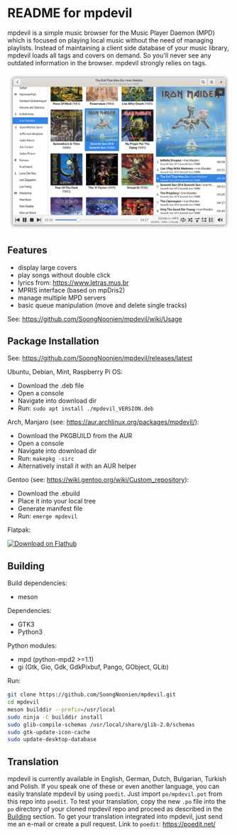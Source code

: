 README for mpdevil
==================
mpdevil is a simple music browser for the Music Player Daemon (MPD) which is focused on playing local music without the need of managing playlists. Instead of maintaining a client side database of your music library, mpdevil loads all tags and covers on demand. So you'll never see any outdated information in the browser. mpdevil strongly relies on tags.

![ScreenShot](screenshots/mainwindow_1.8.0.png)

Features
--------

- display large covers
- play songs without double click
- lyrics from: https://www.letras.mus.br
- MPRIS interface (based on mpDris2)
- manage multiple MPD servers
- basic queue manipulation (move and delete single tracks)

See: https://github.com/SoongNoonien/mpdevil/wiki/Usage

Package Installation
--------------------

See:
https://github.com/SoongNoonien/mpdevil/releases/latest

Ubuntu, Debian, Mint, Raspberry Pi OS:
- Download the .deb file
- Open a console
- Navigate into download dir
- Run: `sudo apt install ./mpdevil_VERSION.deb`

Arch, Manjaro (see: https://aur.archlinux.org/packages/mpdevil/):
- Download the PKGBUILD from the AUR
- Open a console
- Navigate into download dir
- Run: `makepkg -sirc`
- Alternatively install it with an AUR helper

Gentoo (see: https://wiki.gentoo.org/wiki/Custom_repository):
- Download the .ebuild
- Place it into your local tree
- Generate manifest file
- Run: `emerge mpdevil`

Flatpak:

<a href='https://flathub.org/apps/details/org.mpdevil.mpdevil'><img width='240' alt='Download on Flathub' src='https://flathub.org/assets/badges/flathub-badge-en.png'/></a>

Building
--------

Build dependencies:
- meson

Dependencies:
- GTK3
- Python3

Python modules:
- mpd (python-mpd2 >=1.1)
- gi (Gtk, Gio, Gdk, GdkPixbuf, Pango, GObject, GLib)

Run:
```bash
git clone https://github.com/SoongNoonien/mpdevil.git
cd mpdevil
meson builddir --prefix=/usr/local
sudo ninja -C builddir install
sudo glib-compile-schemas /usr/local/share/glib-2.0/schemas
sudo gtk-update-icon-cache
sudo update-desktop-database
```

Translation
-----------

mpdevil is currently available in English, German, Dutch, Bulgarian, Turkish and Polish. If you speak one of these or even another language, you can easily translate mpdevil by using `poedit`. Just import `po/mpdevil.pot` from this repo into `poedit`. To test your translation, copy the new `.po` file into the `po` directory of your cloned mpdevil repo and proceed as described in the [Building](#building) section. To get your translation integrated into mpdevil, just send me an e-mail or create a pull request. Link to `poedit`: https://poedit.net/

